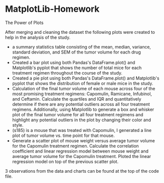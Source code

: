 # MatplotLib-Homework
The Power of Plots

After merging and cleaning the dataset the following plots were created to help in the analysis of the study.

-   a summary statistics table consisting of the mean, median, variance, standard deviation, and SEM of the tumor volume for each drug regimen.
-  Created a bar plot using both Pandas's DataFrame.plot() and Matplotlib's pyplot that shows  the number of total mice for each treatment regimen throughout the course of the study.
- Created a pie plot using both Pandas's DataFrame.plot() and Matplotlib's pyplot that shows the distribution of female or male mice in the study.
- Calculation of the final tumor volume of each mouse across four of the most promising treatment regimens: Capomulin, Ramicane, Infubinol, and Ceftamin. Calculate the quartiles and IQR and quantitatively determine if there are any potential outliers across all four treatment regimens.
  Additionally, using Matplotlib to generate a box and whisker plot of the final tumor volume for all four treatment regimens and highlight any potential outliers in the plot by changing their color and style.
- (s185) is a mouse that was treated with Capomulin, I generated a line plot of tumor volume vs. time point for that mouse.
- Generate a scatter plot of mouse weight versus average tumor volume for the Capomulin treatment regimen.
  Calculate the correlation coefficient and linear regression model between mouse weight and average tumor volume for the Capomulin       treatment. Ploted the linear regression model on top of the previous scatter plot.
  
3 observations from the data and charts can be found at the top of the code file. 


